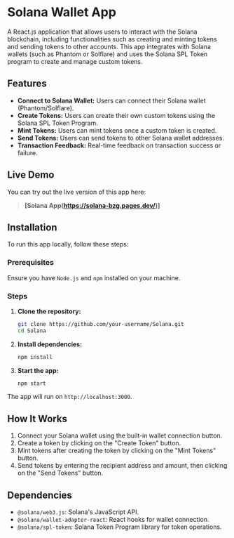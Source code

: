 # Solana Wallet App

A React.js application that allows users to interact with the Solana blockchain, including functionalities such as creating and minting tokens and sending tokens to other accounts. This app integrates with Solana wallets (such as Phantom or Solflare) and uses the Solana SPL Token program to create and manage custom tokens.

## Features
- **Connect to Solana Wallet:** Users can connect their Solana wallet (Phantom/Solflare).
- **Create Tokens:** Users can create their own custom tokens using the Solana SPL Token Program.
- **Mint Tokens:** Users can mint tokens once a custom token is created.
- **Send Tokens:** Users can send tokens to other Solana wallet addresses.
- **Transaction Feedback:** Real-time feedback on transaction success or failure.

## Live Demo
You can try out the live version of this app here:
> **[Solana App(https://solana-bzg.pages.dev/)]**

## Installation

To run this app locally, follow these steps:

### Prerequisites
Ensure you have `Node.js` and `npm` installed on your machine.

### Steps
1. **Clone the repository:**
   ```bash
   git clone https://github.com/your-username/Solana.git
   cd Solana
   ```
2. **Install dependencies:**
   ```bash
   npm install
   ```
3. **Start the app:**
   ```bash
   npm start
   ```

The app will run on `http://localhost:3000`.

## How It Works
1. Connect your Solana wallet using the built-in wallet connection button.
2. Create a token by clicking on the "Create Token" button.
3. Mint tokens after creating the token by clicking on the "Mint Tokens" button.
4. Send tokens by entering the recipient address and amount, then clicking on the "Send Tokens" button.

## Dependencies
- `@solana/web3.js`: Solana's JavaScript API.
- `@solana/wallet-adapter-react`: React hooks for wallet connection.
- `@solana/spl-token`: Solana Token Program library for token operations.

